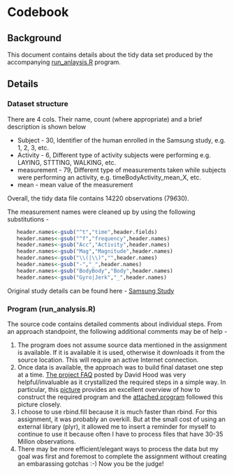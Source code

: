 # Codebook

## Background
This document contains details about the tidy data set produced by the accompanying [run_anlaysis.R](run_analysis.R) program.

## Details

### Dataset structure   
There are 4 cols.  Their name, count (where appropriate) and a brief description is shown below 
* Subject - 30, Identifier of the human enrolled in the Samsung study, e.g. 1, 2, 3, etc.
* Activity - 6, Different type of activity subjects were performing e.g. LAYING, STTTING, WALKING, etc.
* measurement - 79, Different type of measurements taken while subjects were performing an activity, e.g. timeBodyActivity_mean_X, etc.
* mean - mean value of the measurement

Overall, the tidy data file contains 14220 observations (79*6*30).  

The measurement names were cleaned up by using the following substitutions -
 ```R
    header.names<-gsub("^t","time",header.fields)
    header.names<-gsub("^f","frequency",header.names)
    header.names<-gsub("Acc","Activity",header.names)
    header.names<-gsub("Mag","Magnitude",header.names)
    header.names<-gsub("\\(|\\)","",header.names)
    header.names<-gsub("-","_",header.names)
    header.names<-gsub("BodyBody","Body",header.names)
    header.names<-gsub("Gyro|Jerk","_",header.names)
```

Original study details can be found here - [Samsung Study](http://archive.ics.uci.edu/ml/datasets/Human+Activity+Recognition+Using+Smartphones)

### Program (run_analysis.R)
The source code contains detailed comments about individual steps.  From an approach standpoint, the following additional comments may be of help - 

1. The program does not assume source data mentioned in the assignment is available.   If it is available it is used, otherwise it downloads it from the source location.  This will require an active Internet connection.
2. Once data is available, the approach was to build final dataset one step at a time.  [The project  FAQ](https://class.coursera.org/getdata-010/forum/thread?thread_id=49) posted by David Hood was very helpful/invaluable as it crystallized the required steps in a simple way. In particular, this  [picture](https://coursera-forum-screenshots.s3.amazonaws.com/ab/a2776024af11e4a69d5576f8bc8459/Slide2.png) provides an excellent overview of how to construct the required program and the [attached program](run_analysis.R) followed this picture closely.
3. I choose to use rbind.fill because it is much faster than rbind.  For this assignment, it was probably an overkill.  But at the small cost of using an external library (plyr), it allowed me to insert a reminder for myself to continue to use it because often I have to process files that have 30-35 Millon observations.
4. There may be more efficient/elegant ways to process the data but my goal was first and foremost to complete the assignment without creating an embarassing gotchas :-) Now you be the judge!
